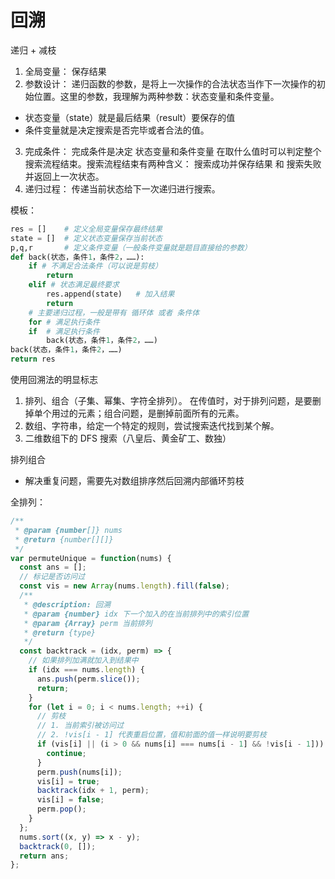 # 回溯

递归 + 减枝

1. 全局变量： 保存结果
2. 参数设计： 递归函数的参数，是将上一次操作的合法状态当作下一次操作的初始位置。这里的参数，我理解为两种参数：状态变量和条件变量。

- 状态变量（state）就是最后结果（result）要保存的值
- 条件变量就是决定搜索是否完毕或者合法的值。

3. 完成条件： 完成条件是决定 状态变量和条件变量 在取什么值时可以判定整个搜索流程结束。搜索流程结束有两种含义： 搜索成功并保存结果 和 搜索失败并返回上一次状态。
4. 递归过程： 传递当前状态给下一次递归进行搜索。

模板：

```python
res = []    # 定义全局变量保存最终结果
state = []  # 定义状态变量保存当前状态
p,q,r       # 定义条件变量（一般条件变量就是题目直接给的参数）
def back(状态，条件1，条件2，……):
    if # 不满足合法条件（可以说是剪枝）
        return
    elif # 状态满足最终要求
        res.append(state)   # 加入结果
        return
    # 主要递归过程，一般是带有 循环体 或者 条件体
    for # 满足执行条件
    if  # 满足执行条件
        back(状态，条件1，条件2，……)
back(状态，条件1，条件2，……)
return res
```

使用回溯法的明显标志

1. 排列、组合（子集、幂集、字符全排列）。 在传值时，对于排列问题，是要删掉单个用过的元素；组合问题，是删掉前面所有的元素。
2. 数组、字符串，给定一个特定的规则，尝试搜索迭代找到某个解。
3. 二维数组下的 DFS 搜索（八皇后、黄金矿工、数独）

排列组合

- 解决重复问题，需要先对数组排序然后回溯内部循环剪枝

全排列：

```js
/**
 * @param {number[]} nums
 * @return {number[][]}
 */
var permuteUnique = function(nums) {
  const ans = [];
  // 标记是否访问过
  const vis = new Array(nums.length).fill(false);
  /**
   * @description: 回溯
   * @param {number} idx 下一个加入的在当前排列中的索引位置
   * @param {Array} perm 当前排列
   * @return {type}
   */
  const backtrack = (idx, perm) => {
    // 如果排列加满就加入到结果中
    if (idx === nums.length) {
      ans.push(perm.slice());
      return;
    }
    for (let i = 0; i < nums.length; ++i) {
      // 剪枝
      // 1. 当前索引被访问过
      // 2. !vis[i - 1] 代表重启位置，值和前面的值一样说明要剪枝
      if (vis[i] || (i > 0 && nums[i] === nums[i - 1] && !vis[i - 1])) {
        continue;
      }
      perm.push(nums[i]);
      vis[i] = true;
      backtrack(idx + 1, perm);
      vis[i] = false;
      perm.pop();
    }
  };
  nums.sort((x, y) => x - y);
  backtrack(0, []);
  return ans;
};
```
